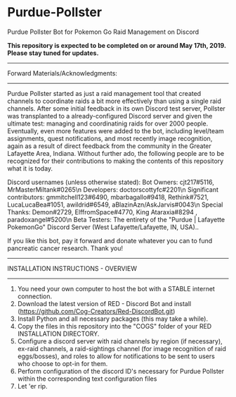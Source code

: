 # Purdue-Pollster
Purdue Pollster Bot for Pokemon Go Raid Management on Discord

**This repository is expected to be completed on or around May 17th, 2019.  Please stay tuned for updates.**

************************************
Forward Materials/Acknowledgments: 
************************************

Purdue Pollster started as just a raid management tool that created channels to coordinate raids a bit more effectively than using a single raid channels.  After some initial feedback in its own Discord test server, Pollster was transplanted to a already-configured Discord server and given the ultimate test: managing and coordinatinig raids for over 2000 people.  Eventually, even more features were added to the bot, including level/team assignments, quest notifications, and most recently image recognition, again as a result of direct feedback from the community in the Greater Lafayette Area, Indiana.  Without further ado, the following people are to be recognized for their contributions to making the contents of this repository what it is today.  

Discord usernames (unless otherwise stated):
	Bot Owners: cjt217#5116, MrMasterMiltank#0265\n
	Developers: doctorscottyfc#2201\n
	Significant contributors: gmmitchell123#6490, mbarbagallo#9418, Rethink#7521, LucaLucaBea#1051, awildrid#6549, aBlazinAzn/AskJarvis#0043\n
	Special Thanks: Demon#2729, ElffromSpace#4770, King Ataraxia#8294 , paradoxangel#5200\n
	Beta Testers: The entirety of the "Purdue | Lafayette PokemonGo" Discord Server (West Lafayette/Lafayette, IN, USA)..

If you like this bot, pay it forward and donate whatever you can to fund pancreatic cancer research.  Thank you!

************************************
INSTALLATION INSTRUCTIONS - OVERVIEW
************************************
1) You need your own computer to host the bot with a STABLE internet connection.  
2) Download the latest version of RED - Discord Bot and install (https://github.com/Cog-Creators/Red-DiscordBot.git)
3) Install Python and all necessary packages (this may take a while).
4) Copy the files in this repository into the "COGS" folder of your RED INSTALLATION DIRECTORY.
5) Configure a discord server with raid channels by region (if necessary), ex-raid channels, a raid-sightings channel (for image recognition of raid eggs/bosses), and roles to allow for notifications to be sent to users who choose to opt-in for them.
6) Perform configuration of the discord ID's necessary for Purdue Pollster within the corresponding text configuration files
7) Let 'er rip.


